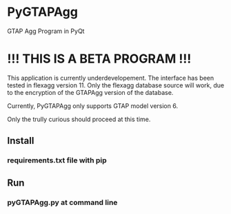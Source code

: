# PyGTAPAgg
GTAP Agg Program in PyQt

# !!! THIS IS A BETA PROGRAM !!!
This application is currently underdevelopement.
The interface has been tested in flexagg version 11.
Only the flexagg database source will work, due to the encryption of the GTAPAgg version of the database.

Currently, PyGTAPAgg only supports GTAP model version 6.

Only the trully curious should proceed at this time.

## Install
### requirements.txt file with pip

## Run
### pyGTAPAgg.py at command line
